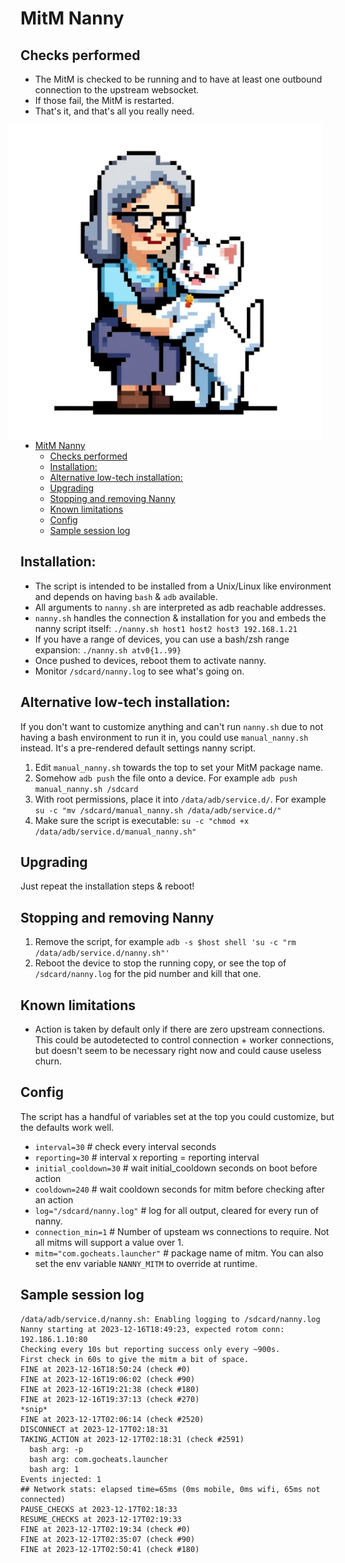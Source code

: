 # MitM Nanny

## Checks performed
- The MitM is checked to be running and to have at least one outbound connection to the upstream websocket.
- If those fail, the MitM is restarted.
- That's it, and that's all you really need.

<img align="right" src="logo512.png" alt="A logo of a pixel art nanny assisting an enthusiastic kitten." hspace="20"/>
<br/><br/><br/><br/><br/>

<!--ts-->
* [MitM Nanny](#mitm-nanny)
   * [Checks performed](#checks-performed)
   * [Installation:](#installation)
   * [Alternative low-tech installation:](#alternative-low-tech-installation)
   * [Upgrading](#upgrading)
   * [Stopping and removing Nanny](#stopping-and-removing-nanny)
   * [Known limitations](#known-limitations)
   * [Config](#config)
   * [Sample session log](#sample-session-log)
<!--te-->

## Installation:
- The script is intended to be installed from a Unix/Linux like environment and depends on having `bash` & `adb` available.
- All arguments to `nanny.sh` are interpreted as adb reachable addresses.
- `nanny.sh` handles the connection & installation for you and embeds the nanny script itself: `./nanny.sh host1 host2 host3 192.168.1.21`
- If you have a range of devices, you can use a bash/zsh range expansion: `./nanny.sh atv0{1..99}`
- Once pushed to devices, reboot them to activate nanny.
- Monitor `/sdcard/nanny.log` to see what's going on.

## Alternative low-tech installation:
If you don't want to customize anything and can't run `nanny.sh` due to not having a bash environment to run it in, you could use `manual_nanny.sh` instead. It's a pre-rendered default settings nanny script.
1. Edit `manual_nanny.sh` towards the top to set your MitM package name.
1. Somehow `adb push` the file onto a device. For example `adb push manual_nanny.sh /sdcard`
2. With root permissions, place it into `/data/adb/service.d/`. For example `su -c "mv /sdcard/manual_nanny.sh /data/adb/service.d/"`
3. Make sure the script is executable: `su -c "chmod +x /data/adb/service.d/manual_nanny.sh"`

## Upgrading
Just repeat the installation steps & reboot!

## Stopping and removing Nanny
1. Remove the script, for example `adb -s $host shell 'su -c "rm /data/adb/service.d/nanny.sh"'`
2. Reboot the device to stop the running copy, or see the top of `/sdcard/nanny.log` for the pid number and kill that one.

## Known limitations
- Action is taken by default only if there are zero upstream connections. This could be autodetected to control connection + worker connections, but doesn't seem to be necessary right now and could cause useless churn.


## Config
The script has a handful of variables set at the top you could customize, but the defaults work well.
- `interval=30` # check every interval seconds
- `reporting=30` # interval x reporting = reporting interval
- `initial_cooldown=30` # wait initial_cooldown seconds on boot before action
- `cooldown=240` # wait cooldown seconds for mitm before checking after an action
- `log="/sdcard/nanny.log"` # log for all output, cleared for every run of nanny.
- `connection_min=1` # Number of upsteam ws connections to require. Not all mitms will support a value over 1.
- `mitm="com.gocheats.launcher"` # package name of mitm. You can also set the env variable `NANNY_MITM` to override at runtime.


## Sample session log
```
/data/adb/service.d/nanny.sh: Enabling logging to /sdcard/nanny.log
Nanny starting at 2023-12-16T18:49:23, expected rotom conn: 192.186.1.10:80
Checking every 10s but reporting success only every ~900s.
First check in 60s to give the mitm a bit of space.
FINE at 2023-12-16T18:50:24 (check #0)
FINE at 2023-12-16T19:06:02 (check #90)
FINE at 2023-12-16T19:21:38 (check #180)
FINE at 2023-12-16T19:37:13 (check #270)
*snip*
FINE at 2023-12-17T02:06:14 (check #2520)
DISCONNECT at 2023-12-17T02:18:31
TAKING_ACTION at 2023-12-17T02:18:31 (check #2591)
  bash arg: -p
  bash arg: com.gocheats.launcher
  bash arg: 1
Events injected: 1
## Network stats: elapsed time=65ms (0ms mobile, 0ms wifi, 65ms not connected)
PAUSE_CHECKS at 2023-12-17T02:18:33
RESUME_CHECKS at 2023-12-17T02:19:33
FINE at 2023-12-17T02:19:34 (check #0)
FINE at 2023-12-17T02:35:07 (check #90)
FINE at 2023-12-17T02:50:41 (check #180)
```
